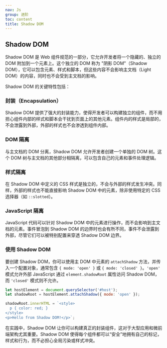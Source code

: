 ```yaml
---
nav: Js
group: 进阶
toc: content
title: Shadow DOM
---
```


## Shadow DOM

Shadow DOM 是 Web 组件规范的一部分，它允许开发者将一个隐藏的、独立的 DOM 附加到一个元素上。这个独立的 DOM 称为 "阴影 DOM"（Shadow DOM），它可以包含元素、样式和脚本，但这些内容不会影响主文档（Light DOM）的内容，同时也不会受到主文档的影响。

Shadow DOM 的关键特性包括：

### 封装（Encapsulation）

Shadow DOM 提供了强大的封装能力，使得开发者可以构建独立的组件，而不用担心组件内部的样式和脚本会干扰到页面上的其他元素。组件内的样式是局部的，不会泄露到外部，外部的样式也不会渗透到组件内部。

### DOM 隔离

与主文档的 DOM 分离，Shadow DOM 允许开发者创建一个单独的 DOM 树。这个 DOM 树与主文档的其他部分相隔离，可以包含自己的元素和事件处理逻辑。

### 样式隔离

在 Shadow DOM 中定义的 CSS 样式是独立的，不会与外部的样式发生冲突。同样，外部的样式也不能直接影响 Shadow DOM 中的元素，除非使用特定的 CSS 选择器（如 `::slotted`）。

### JavaScript 隔离

JavaScript 代码可以针对 Shadow DOM 中的元素进行操作，而不会影响到主文档的元素。事件冒泡到 Shadow DOM 的边界时也会有所不同，事件不会泄露到外部，尽管它们可以被特别配置来穿透 Shadow DOM 边界。

### 使用 Shadow DOM

要创建 Shadow DOM，你可以使用主 DOM 中元素的 `attachShadow` 方法，并传入一个配置对象，通常包含 `{ mode: 'open' }` 或 `{ mode: 'closed' }`。`'open'` 模式允许外部 JavaScript 通过 `element.shadowRoot` 属性访问 Shadow DOM，而 `'closed'` 模式则不允许。

```js
let hostElement = document.querySelector('#host');
let shadowRoot = hostElement.attachShadow({ mode: 'open' });

shadowRoot.innerHTML = `<style>
  p { color: red; }
</style>
<p>Hello from Shadow DOM!</p>`;
```

在实践中，Shadow DOM 让你可以构建真正的封装组件，这对于大型应用和微前端架构尤其重要。Shadow DOM 使得每个组件都可以“安全”地拥有自己的标记，样式和行为，而不必担心全局污染或样式冲突。
